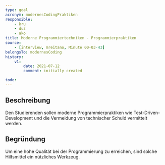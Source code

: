 ```yaml
---
type: goal
acronym: modernesCodingPraktiken
responsible: 
    - kru
    - duz
    - ako
title: Moderne Programmiertechniken - Programmierpraktiken
source:
    - [interview, mreitano, Minute 00-03-43]
belongsTo: modernesCoding
history:
    v1:
        date: 2021-07-12
        comment: initially created

todo: 
---
```


## Beschreibung

Den Studierenden sollen moderne Programmierpraktiken wie Test-Driven-Development und die Vermeidung von technischer Schuld vermittelt werden.

## Begründung

Um eine hohe Qualität bei der Programmierung zu erreichen, sind solche Hilfsmittel ein nützliches Werkzeug.

